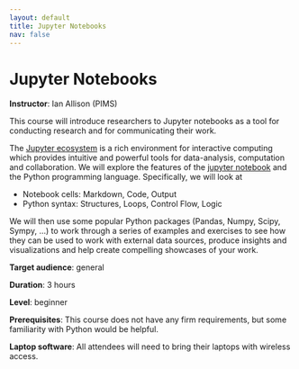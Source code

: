 ```yaml
---
layout: default
title: Jupyter Notebooks
nav: false
---
```


# Jupyter Notebooks

**Instructor**: Ian Allison (PIMS)

This course will introduce researchers to Jupyter notebooks as a tool for conducting research and for
communicating their work.

The <a href="https://jupyter.org" target="_blank">Jupyter ecosystem</a> is a rich environment for
interactive computing which provides intuitive and powerful tools for data-analysis, computation and
collaboration. We will explore the features of the <a
href="https://jupyter-notebook.readthedocs.io/en/stable" target="_blank">jupyter notebook</a> and the
Python programming language. Specifically, we will look at

* Notebook cells: Markdown, Code, Output
* Python syntax: Structures, Loops, Control Flow, Logic

We will then use some popular Python packages (Pandas, Numpy, Scipy, Sympy, ...)  to work through a
series of examples and exercises to see how they can be used to work with external data sources, produce
insights and visualizations and help create compelling showcases of your work.

**Target audience**: general

**Duration**: 3 hours

**Level**: beginner

**Prerequisites**: This course does not have any firm requirements, but some familiarity with Python would be helpful.

**Laptop software**: All attendees will need to bring their laptops with wireless access.
